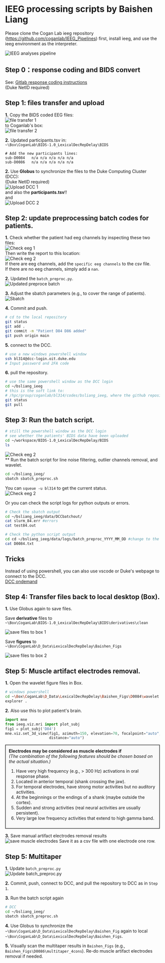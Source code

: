 # IEEG processing scripts by Baishen Liang

Please clone the Cogan Lab ieeg repository (https://github.com/coganlab/IEEG_Pipelines) first, install ieeg, and use the ieeg environment as the interpreter.  

![IEEG analyses pipeline](materials/analyze_pipeline.png)   

## Step 0：response coding and BIDS convert  
See: [Gitlab response coding instructions](https://coganlab.pages.oit.duke.edu/wiki/docs/ECoG_In_Unit/Response_Coding/)  
(Duke NetID required)  
  
## Step 1: files transfer and upload
**1.** Copy the BIDS coded EEG files:  
![file transfer 1](materials/files_transfer_1.png)  
to Coganlab's box:  
![file transfer 2](materials/files_transfer_2.png)  

**2.** Updated participants.tsv in:  
`~\Box\CoganLab\BIDS-1.0_LexicalDecRepDelay\BIDS`  
````text
# Add the new participants lines:  
sub-D0084	n/a	n/a	n/a	n/a	n/a
sub-D0086	n/a	n/a	n/a	n/a	n/a
````
  
**2.** Use **Globus** to synchronize the files to the Duke Computing Cluster (DCC):  
(Duke NetID required)  
![Upload DCC 1](materials/upload_DCC_1.png)  
and also the **participants.tsv**!!  
and  
![Upload DCC 2](materials/upload_DCC_2.png)  
  
## Step 2: update preprocessing batch codes for patients.  
**1.** Check whether the patient had eeg channels by inspecting these two files:  
![Check eeg 1](materials/check_eeg_chs_1.png)  
Then write the report to this location:  
![Check eeg 2](materials/check_eeg_chs_2.png)  
If there are eeg channels, add the `specific eeg channels` to the csv file.  
If there are no eeg channels, simply add a `nan`.  

**2.** Updated the `batch_preproc.py`.  
![Updated preproce batch](materials/update_preproc_batch.png) 

**3.** Adjust the sbatch parameters (e.g., to cover the range of patients).  
![Sbatch](materials/sbatch.png) 

**4.** Commit and push. 
````bash
# cd to the local repository
git status
git add .
git commit -m "Patient D84 D86 added"
git push origin main
````

**5.** connect to the DCC.  
````bash
# use a new windows powershell window
ssh bl314@dcc-login.oit.duke.edu
# Input password and 2FA code
````

**6.** pull the repository.
````bash
# use the same powershell window as the DCC login
cd ~/bsliang_ieeg
# this is the soft link to:
# /hpc/group/coganlab/bl314/codes/bsliang_ieeg, where the github repository is cloned
git status
git pull
````
## Step 3: Run the batch script.
````bash
# still the powershell window as the DCC login
# see whether the patients' BIDS data have been uploaded
cd ~/workspace/BIDS-1.0_LexicalDecRepDelay/BIDS
ls
````
![Check eeg 2](materials/check_dcc_workspace.png)  
** Run the batch script for line noise filtering, outlier channels removal, and wavelet.  
````bash
cd ~/bsliang_ieeg/
sbatch sbatch_preproc.sh
````
You can `squeue -u bl314` to get the current status.  
![Check eeg 2](materials/DCC_squeue.png)  
 
Or you can check the script logs for python outputs or errors.  
````bash
# Check the sbatch output
cd ~/bsliang_ieeg/data/DCCbatchout/
cat slurm_84.err #errors
cat test84.out

# Check the python script output
cd cd ~/bsliang_ieeg/data/logs/batch_preproc_YYYY_MM_DD #change to the processing day
cat D0084.txt
````
## Tricks
Instead of using powershell, you can also use vscode or Duke's webpage to connect to the DCC.  
[DCC ondemand](https://dcc-ondemand-01.oit.duke.edu/pun/sys/dashboard/)  

## Step 4: Transfer files back to local desktop (Box).
**1.** Use Globus again to save files.  
  
Save **derivative** files to  
`~\Box\CoganLab\BIDS-1.0_LexicalDecRepDelay\BIDS\derivatives\clean`  

![save files to box 1](materials/save_files_to_box_1.png)  
  
Save **figures** to  
`~\Box\CoganLab\D_Data\LexicalDecRepDelay\Baishen_Figs` 

![save files to box 2](materials/save_files_to_box_2.png)  

## Step 5: Muscle artifact electrodes removal.  
**1.** Open the wavelet figure files in Box.    
````bash
# windows powershell
cd ~\Box\CoganLab\D_Data\LexicalDecRepDelay\Baishen_Figs\D0084\wavelet
explorer .
````
**2.** Also use this to plot patient's brain.  
````python
import mne
from ieeg.viz.mri import plot_subj
fig1 = plot_subj('D84')
mne.viz.set_3d_view(fig1, azimuth=150, elevation=70, focalpoint="auto",
                    distance="auto")
````
<div style="border: 2px solid #555; padding: 10px; background-color: #f9f9f9;">
  <strong>Electrodes may be considered as muscle electrodes if</strong><br>
  <em>(The combination of the following features should be chosen based on the actual situation.)</em>
  <ol>
    <li>Have very high frequency (e.g., &gt; 300 Hz) activations in oral response phase.</li>
    <li>Located in anterior temporal (shank crossing the jaw).</li>
    <li>For temporal electrodes, have strong motor activities but no auditory activities.</li>
    <li>At the beginnings or the endings of a shank (maybe outside the cortex).</li>
    <li>Sudden and strong activities (real neural activities are usually persistent).</li>
    <li>Very large low frequency activities that extend to high gamma band.</li>
  </ol>
</div>

**3.** Save manual artifact electrodes removal results  
![save muscle electrodes](materials/sav_muscle_electrodes.png) 
Save it as a csv file with one electrode one row.  

## Step 5: Multitaper  
**1.** Update `batch_preproc.py`  
![Update batch_preproc.py](materials/update_preproc_batch_multitaper.png) 

**2.** Commit, push, connect to DCC, and pull the repository to DCC as in `Step 1`.   

**3.**  Run the batch script again
````bash
# DCC
cd ~/bsliang_ieeg/
sbatch sbatch_preproc.sh
````
**4.**  Use Globus to synchronize the `~\Box\CoganLab\D_Data\LexicalDecRepDelay\Baishen_Fig` again to local `~\Box\CoganLab\D_Data\LexicalDecRepDelay\Baishen_Figs`.  

**5.**  Visually scan the multitaper results in `Baishen_Figs` (e.g., `Baishen_Figs\D0086\multitaper_4cons`). Re-do muscle artifact electrodes removal if needed.  



